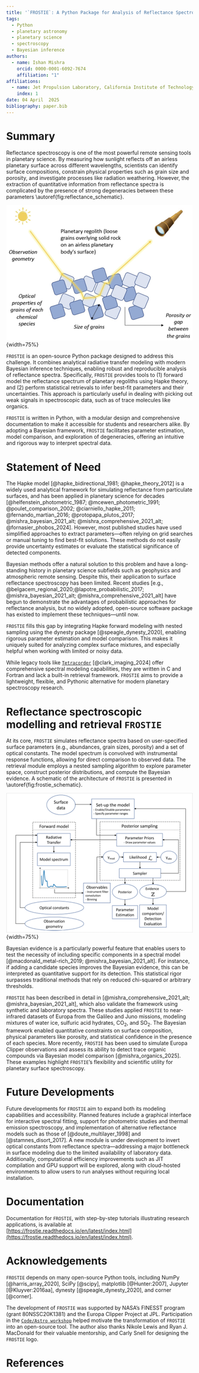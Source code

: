```yaml
---
title: '`FROSTIE`: A Python Package for Analysis of Reflectance Spectroscopy of Airless Planetary Surfaces'
tags:
  - Python
  - planetary astronomy
  - planetary science
  - spectroscopy
  - Bayesian inference
authors:
  - name: Ishan Mishra
    orcid: 0000-0001-6092-7674
    affiliation: "1"
affiliations:
  - name: Jet Propulsion Laboratory, California Institute of Technology, 4800 Oak Grove Drive, Pasadena, CA 91109
    index: 1
date: 04 April  2025
bibliography: paper.bib
--- 
```


# Summary
Reflectance spectroscopy is one of the most powerful remote sensing tools in planetary science. By measuring how sunlight reflects off an airless planetary surface across different wavelengths, scientists can identify surface compositions, constrain physical properties such as grain size and porosity, and investigate processes like radiation weathering. However, the extraction of quantitative information from reflectance spectra is complicated by the presence of strong degeneracies between these parameters \autoref{fig:reflectance_schematic}.

![A schematic diagram showing the key parameters affecting reflectance from a planetary surface. \label{fig:reflectance_schematic}](figures/reflectance_schematic.jpeg){width=75%}


`FROSTIE` is an open-source Python package designed to address this challenge. It combines analytical radiative transfer modeling with modern Bayesian inference techniques, enabling robust and reproducible analysis of reflectance spectra. Specifically, `FROSTIE` provides tools to (1) forward model the reflectance spectrum of planetary regoliths using Hapke theory, and (2) perform statistical retrievals to infer best-fit parameters and their uncertainties. This approach is particularly useful in dealing with picking out weak signals in spectroscopic data, such as of trace molecules like organics.

`FROSTIE` is written in Python, with a modular design and comprehensive documentation to make it accessible for students and researchers alike. By adopting a Bayesian framework, `FROSTIE` facilitates parameter estimation, model comparison, and exploration of degeneracies, offering an intuitive and rigorous way to interpret spectral data.

# Statement of Need

The Hapke model [@hapke_bidirectional_1981; @hapke_theory_2012] is a widely used analytical framework for simulating reflectance from particulate surfaces, and has been applied in planetary science for decades [@helfenstein_photometric_1987; @mcewen_photometric_1991; @poulet_comparison_2002; @ciarniello_hapke_2011; @fernando_martian_2016; @protopapa_plutos_2017; @mishra_bayesian_2021_alt; @mishra_comprehensive_2021_alt; @fornasier_phobos_2024]. However, most published studies have used simplified approaches to extract parameters—often relying on grid searches or manual tuning to find best-fit solutions. These methods do not easily provide uncertainty estimates or evaluate the statistical significance of detected components.

Bayesian methods offer a natural solution to this problem and have a long-standing history in planetary science subfields such as geophysics and atmospheric remote sensing. Despite this, their application to surface reflectance spectroscopy has been limited. Recent studies [e.g., @belgacem_regional_2020;@lapotre_probabilistic_2017;  @mishra_bayesian_2021_alt; @mishra_comprehensive_2021_alt] have begun to demonstrate the advantages of probabilistic approaches for reflectance analysis, but no widely adopted, open-source software package has existed to implement these techniques—until now.

`FROSTIE` fills this gap by integrating Hapke forward modeling with nested sampling using the dynesty package [@speagle_dynesty_2020], enabling rigorous parameter estimation and model comparison. This makes it uniquely suited for analyzing complex surface mixtures, and especially helpful when working with limited or noisy data.

While legacy tools like [`Tetracorder`](https://github.com/PSI-edu/spectroscopy-tetracorder) [@clark_imaging_2024] offer comprehensive spectral modeling capabilities, they are written in C and Fortran and lack a built-in retrieval framework. `FROSTIE` aims to provide a lightweight, flexible, and Pythonic alternative for modern planetary spectroscopy research.

# Reflectance spectroscopic modelling and retrieval `FROSTIE`

At its core, `FROSTIE` simulates reflectance spectra based on user-specified surface parameters (e.g., abundances, grain sizes, porosity) and a set of optical constants. The model spectrum is convolved with instrumental response functions, allowing for direct comparison to observed data. The retrieval module employs a nested sampling algorithm to explore parameter space, construct posterior distributions, and compute the Bayesian evidence. A schematic of the architecture of `FROSTIE` is presented in \autoref{fig:frostie_schematic}.

![The architecture of `FROSTIE`. \label{fig:frostie_schematic}](figures/frostie_schematic.png){width=75%}

Bayesian evidence is a particularly powerful feature that enables users to test the necessity of including specific components in a spectral model [@macdonald_metal-rich_2019; @mishra_bayesian_2021_alt]. For instance, if adding a candidate species improves the Bayesian evidence, this can be interpreted as quantitative support for its detection. This statistical rigor surpasses traditional methods that rely on reduced chi-squared or arbitrary thresholds. 

`FROSTIE` has been described in detail in [@mishra_comprehensive_2021_alt; @mishra_bayesian_2021_alt], which also validate the framework using synthetic and laboratory spectra. These studies applied `FROSTIE` to near-infrared datasets of Europa from the Galileo and Juno missions, modeling mixtures of water ice, sulfuric acid hydrates, CO$_2$, and SO$_2$. The Bayesian framework enabled quantitative constraints on surface composition, physical parameters like porosity, and statistical confidence in the presence of each species. More recently, `FROSTIE` has been used to simulate Europa Clipper observations and assess its ability to detect trace organic compounds via Bayesian model comparison [@mishra_organics_2025]. These examples highlight `FROSTIE`’s flexibility and scientific utility for planetary surface spectroscopy.

# Future Developments

Future developments for `FROSTIE` aim to expand both its modeling capabilities and accessibility. Planned features include a graphical interface for interactive spectral fitting, support for photometric studies and thermal emission spectroscopy, and implementation of alternative reflectance models such as those of [@doute_multilayer_1998] and [@stamnes_disort_2017]. A new module is under development to invert optical constants from reflectance spectra—addressing a major bottleneck in surface modeling due to the limited availability of laboratory data. Additionally, computational efficiency improvements such as JIT compilation and GPU support will be explored, along with cloud-hosted environments to allow users to run analyses without requiring local installation.

# Documentation

Documentation for `FROSTIE`, with step-by-step tutorials illustrating research applications, is available at [https://frostie.readthedocs.io/en/latest/index.html](https://frostie.readthedocs.io/en/latest/index.html). 


# Acknowledgements

`FROSTIE` depends on many open-source Python tools, including NumPy [@harris_array_2020], SciPy [@scipy], matplotlib [@Hunter:2007], Jupyter [@Kluyver:2016aa], dynesty [@speagle_dynesty_2020], and corner [@corner].

The development of `FROSTIE` was supported by NASA’s FINESST program (grant 80NSSC20K1381) and the Europa Clipper Project at JPL. Participation in the [`Code/Astro workshop`](https://github.com/semaphoreP/codeastro) helped motivate the transformation of `FROSTIE` into an open-source tool. The author also thanks Nikole Lewis and Ryan J. MacDonald for their valuable mentorship, and Carly Snell for designing the `FROSTIE` logo.


# References

